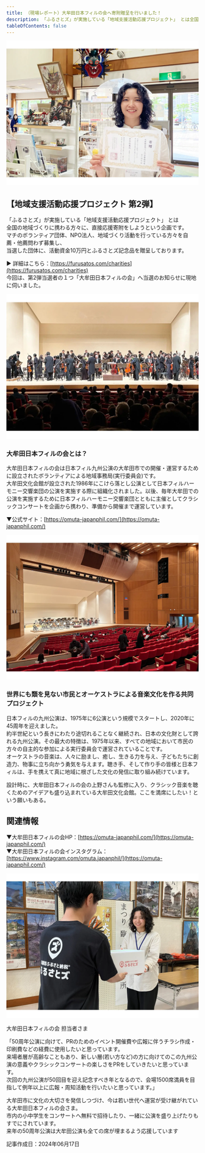```yaml
---
title: （現場レポート）大牟田日本フィルの会へ寄附贈呈を行いました！
description: 「ふるさとズ」が実施している「地域支援活動応援プロジェクト」 とは全国の地域づくりに携わる方々に、直接応援寄附をしようという企画です。 今回は、第2弾当選者の１つ「大牟田日本フィルの会」へ当選のお知らせに現地に伺いました。
tableOfContents: false
---
```





![](../../../assets/images/info_240617-support-pj02-02-01.webp)

## 【地域支援活動応援プロジェクト 第2弾】

「ふるさとズ」が実施している「地域支援活動応援プロジェクト」 とは  
全国の地域づくりに携わる方々に、直接応援寄附をしようという企画です。  
マチのボランティア団体、NPO法人、地域づくり活動を行っている方々を自薦・他薦問わず募集し、  
当選した団体に、活動資金10万円とふるさとズ記念品を贈呈しております。



▶️ 詳細はこちら：[https://furusatos.com/charities](https://furusatos.com/charities)  
今回は、第2弾当選者の１つ「大牟田日本フィルの会」へ当選のお知らせに現地に伺いました。


![](../../../assets/images/info_240617-support-pj02-02-02.webp)

### 大牟田日本フィルの会とは？

大牟田日本フィルの会は日本フィル九州公演の大牟田市での開催・運営するために設立されたボランティアによる地域事務局(実行委員会)です。  
大牟田文化会館が設立された1986年にこけら落とし公演として日本フィルハーモニー交響楽団の公演を実施する際に組織化されました。以後、毎年大牟田での公演を実施するために日本フィルハーモニー交響楽団とともに主催としてクラシックコンサートを企画から携わり、準備から開催まで運営しています。

▼公式サイト：[https://omuta-japanphil.com/](https://omuta-japanphil.com/)

![](../../../assets/images/info_240617-support-pj02-02-03.webp)

### 世界にも類を見ない市民とオーケストラによる音楽文化を作る共同プロジェクト

日本フィルの九州公演は、1975年に6公演という規模でスタートし、2020年に45周年を迎えました。  
約半世紀という長きにわたり途切れることなく継続され、日本の文化財として誇れる九州公演。その最大の特徴は、1975年以来、すべての地域において市民の方々の自主的な参加による実行委員会で運営されていることです。  
オーケストラの音楽は、人々に励まし、癒し、生きる力を与え、子どもたちに創造力、物事に立ち向かう勇気を与えます。聴き手、そして作り手の皆様と日本フィルは、手を携えて真に地域に根ざした文化の発信に取り組み続けています。

設計時に、大牟田日本フィルの会の上野さんも監修に入り、クラシック音楽を聴くためのアイデアも盛り込まれている大牟田文化会館。ここを満席にしたい！という願いもある。

## 関連情報

▼大牟田日本フィルの会HP：[https://omuta-japanphil.com/](https://omuta-japanphil.com/)  
▼大牟田日本フィルの会インスタグラム：[https://www.instagram.com/omuta.japanphil/](https://omuta-japanphil.com/)


![](../../../assets/images/info_240617-support-pj02-02-04.webp)

大牟田日本フィルの会 担当者さま

「50周年公演に向けて、PRのためのイベント開催費や広報に伴うチラシ作成・印刷費などの経費に使用したいと思っています。  
来場者層が高齢なこともあり、新しい層(若い方など)の方に向けてのこの九州公演の意義やクラシックコンサートの楽しさをPRをしていきたいと思っています。  
次回の九州公演が50回目を迎え記念すべき年となるので、会場1500席満員を目指して例年以上に広報・周知活動を行いたいと思っています。」


大牟田市に文化の大切さを発信しつづけ、今は若い世代へ運営が受け継がれている大牟田日本フィルの会さま。  
市内の小中学生をコンサートへ無料で招待したり、一緒に公演を盛り上げたりもすでにされています。  
来年の50周年公演は大牟田公演も全ての席が埋まるよう応援しています

記事作成日：2024年06月17日